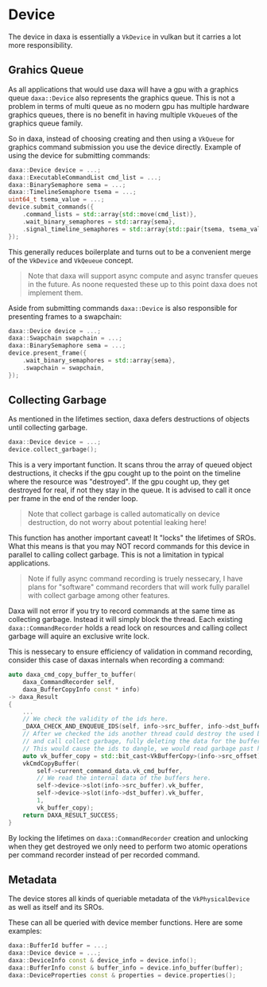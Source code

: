# Device

The device in daxa is essentially a `VkDevice` in vulkan but it carries a lot more responsibility.

## Grahics Queue

As all applications that would use daxa will have a gpu with a graphics queue `daxa::Device` also represents the graphics queue. This is not a problem in terms of multi queue as no modern gpu has multiple hardware graphics queues, there is no benefit in having multiple `VkQueue`s of the graphics queue family. 

So in daxa, instead of choosing creating and then using a `VkQueue` for graphics command submission you use the device directly.
Example of using the device for submitting commands:
```c++
daxa::Device device = ...;
daxa::ExecutableCommandList cmd_list = ...;
daxa::BinarySemaphore sema = ...;
daxa::TimelineSemaphore tsema = ...;
uint64_t tsema_value = ...;
device.submit_commands({
    .command_lists = std::array{std::move(cmd_list)},
    .wait_binary_semaphores = std::array{sema},
    .signal_timeline_semaphores = std::array{std::pair{tsema, tsema_value}},
});
```

This generally reduces boilerplate and turns out to be a convenient merge of the `VkDevice` and `VkQeueue` concept.

> Note that daxa will support async compute and async transfer queues in the future. As noone requested these up to this point daxa does not implement them.

Aside from submitting commands `daxa::Device` is also responsible for presenting frames to a swapchain:

```c++
daxa::Device device = ...;
daxa::Swapchain swapchain = ...;
daxa::BinarySemaphore sema = ...;
device.present_frame({
    .wait_binary_semaphores = std::array{sema},
    .swapchain = swapchain,
});
```

## Collecting Garbage

As mentioned in the lifetimes section, daxa defers destructions of objects until collecting garbage. 

```c++
daxa::Device device = ...;
device.collect_garbage();
```
This is a very important function. It scans throu the array of queued object destructions, it checks if the gpu cought up to the point on the timeline where the resource was "destroyed". If the gpu cought up, they get destroyed for real, if not they stay in the queue. It is advised to call it once per frame in the end of the render loop. 

> Note that collect garbage is called automatically on device destruction, do not worry about potential leaking here!

This function has another important caveat! It "locks" the lifetimes of SROs. What this means is that you may NOT record commands for this device in parallel to calling collect garbage. This is not a limitation in typical applications.

> Note if fully async command recording is truely nessecary, I have plans for "software" command recorders that will work fully parallel with collect garbage among other features.

Daxa will not error if you try to record commands at the same time as collecting garbage. Instead it will simply block the thread. Each existing `daxa::CommandRecorder` holds a read lock on resources and calling collect garbage will aquire an exclusive write lock.

This is nessecary to ensure efficiency of validation in command recording, consider this case of daxas internals when recording a command:

```c++
auto daxa_cmd_copy_buffer_to_buffer(
    daxa_CommandRecorder self, 
    daxa_BufferCopyInfo const * info) 
-> daxa_Result
{
    ...
    // We check the validity of the ids here.
    _DAXA_CHECK_AND_ENQUEUE_IDS(self, info->src_buffer, info->dst_buffer)            
    // After we checked the ids another thread could destroy the used buffers
    // and call collect garbage, fully deleting the data for the buffers internally.
    // This would cause the ids to dangle, we would read garbage past here.
    auto vk_buffer_copy = std::bit_cast<VkBufferCopy>(info->src_offset);    
    vkCmdCopyBuffer(
        self->current_command_data.vk_cmd_buffer,
        // We read the internal data of the buffers here.
        self->device->slot(info->src_buffer).vk_buffer,                                 
        self->device->slot(info->dst_buffer).vk_buffer,
        1,
        vk_buffer_copy);
    return DAXA_RESULT_SUCCESS;
}
```

By locking the lifetimes on `daxa::CommandRecorder` creation and unlocking when they get destroyed we only need to perform two atomic operations per command recorder instead of per recorded command.

## Metadata

The device stores all kinds of queriable metadata of the `VkPhysicalDevice` as well as itself and its SROs.

These can all be queried with device member functions. Here are some examples:
```c++
daxa::BufferId buffer = ...;
daxa::Device device = ...;
daxa::DeviceInfo const & device_info = device.info();
daxa::BufferInfo const & buffer_info = device.info_buffer(buffer);
daxa::DeviceProperties const & properties = device.properties();
```